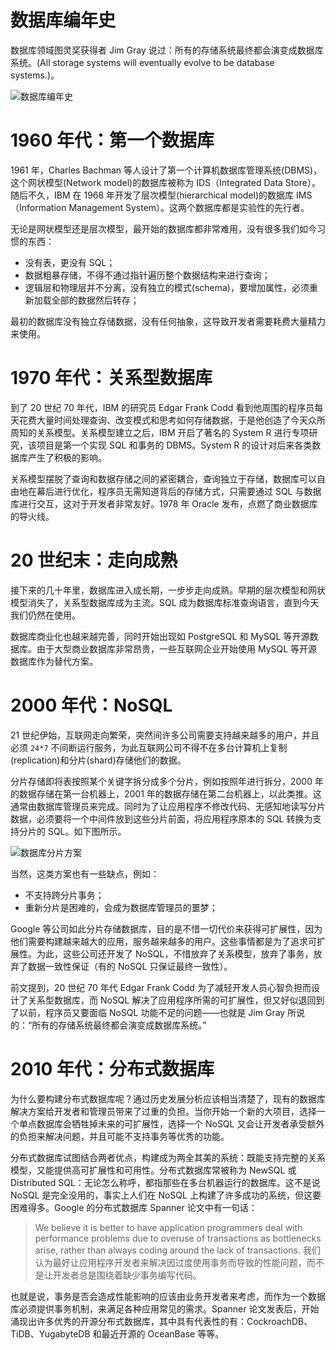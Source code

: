 # 数据库编年史

数据库领域图灵奖获得者 Jim Gray 说过：所有的存储系统最终都会演变成数据库系统。(All storage systems will eventually evolve to be database systems.)。

![数据库编年史](https://ngte-superbed.oss-cn-beijing.aliyuncs.com/superbed/2021/08/07/610e9c1a5132923bf8f83d9d.jpg)

# 1960 年代：第一个数据库

1961 年，Charles Bachman 等人设计了第一个计算机数据库管理系统(DBMS)，这个网状模型(Network model)的数据库被称为 IDS（Integrated Data Store）。随后不久，IBM 在 1968 年开发了层次模型(hierarchical model)的数据库 IMS（Information Management System）。这两个数据库都是实验性的先行者。

无论是网状模型还是层次模型，最开始的数据库都非常难用，没有很多我们如今习惯的东西：

- 没有表，更没有 SQL；
- 数据粗暴存储，不得不通过指针遍历整个数据结构来进行查询；
- 逻辑层和物理层并不分离，没有独立的模式(schema)，要增加属性，必须重新加载全部的数据然后转存；

最初的数据库没有独立存储数据，没有任何抽象，这导致开发者需要耗费大量精力来使用。

# 1970 年代：关系型数据库

到了 20 世纪 70 年代，IBM 的研究员 Edgar Frank Codd 看到他周围的程序员每天花费大量时间处理查询、改变模式和思考如何存储数据，于是他创造了今天众所周知的关系模型。关系模型建立之后，IBM 开启了著名的 System R 进行专项研究，该项目是第一个实现 SQL 和事务的 DBMS。System R 的设计对后来各类数据库产生了积极的影响。

关系模型摆脱了查询和数据存储之间的紧密耦合，查询独立于存储，数据库可以自由地在幕后进行优化，程序员无需知道背后的存储方式，只需要通过 SQL 与数据库进行交互，这对于开发者非常友好。1978 年 Oracle 发布，点燃了商业数据库的导火线。

# 20 世纪末：走向成熟

接下来的几十年里，数据库进入成长期，一步步走向成熟。早期的层次模型和网状模型消失了，关系型数据库成为主流。SQL 成为数据库标准查询语言，直到今天我们仍然在使用。

数据库商业化也越来越完善，同时开始出现如 PostgreSQL 和 MySQL 等开源数据库。由于大型商业数据库非常昂贵，一些互联网企业开始使用 MySQL 等开源数据库作为替代方案。

# 2000 年代：NoSQL

21 世纪伊始，互联网走向繁荣，突然间许多公司需要支持越来越多的用户，并且必须 `24*7` 不间断运行服务，为此互联网公司不得不在多台计算机上复制(replication)和分片(shard)存储他们的数据。

分片存储即将表按照某个关键字拆分成多个分片，例如按照年进行拆分，2000 年的数据存储在第一台机器上，2001 年的数据存储在第二台机器上，以此类推。这通常由数据库管理员来完成。同时为了让应用程序不修改代码、无感知地读写分片数据，必须要将一个中间件放到这些分片前面，将应用程序原本的 SQL 转换为支持分片的 SQL。如下图所示。

![数据库分片方案](https://ngte-superbed.oss-cn-beijing.aliyuncs.com/superbed/2021/08/07/610e9cf15132923bf8f95ee6.jpg)

当然，这类方案也有一些缺点，例如：

- 不支持跨分片事务；
- 重新分片是困难的，会成为数据库管理员的噩梦；

Google 等公司如此分片存储数据库，目的是不惜一切代价来获得可扩展性，因为他们需要构建越来越大的应用，服务越来越多的用户。这些事情都是为了追求可扩展性。为此，这些公司还开发了 NoSQL，不惜放弃了关系模型，放弃了事务，放弃了数据一致性保证（有的 NoSQL 只保证最终一致性）。

前文提到，20 世纪 70 年代 Edgar Frank Codd 为了减轻开发人员心智负担而设计了关系型数据库，而 NoSQL 解决了应用程序所需的可扩展性，但又好似退回到了以前，程序员又要面临 NoSQL 功能不足的问题——也就是 Jim Gray 所说的：“所有的存储系统最终都会演变成数据库系统。”

# 2010 年代：分布式数据库

为什么要构建分布式数据库呢？通过历史发展分析应该相当清楚了，现有的数据库解决方案给开发者和管理员带来了过重的负担。当你开始一个新的大项目，选择一个单点数据库会牺牲掉未来的可扩展性，选择一个 NoSQL 又会让开发者承受额外的负担来解决问题，并且可能不支持事务等优秀的功能。

分布式数据库试图结合两者优点，构建成为两全其美的系统：既能支持完整的关系模型，又能提供高可扩展性和可用性。分布式数据库常被称为 NewSQL 或 Distributed SQL：无论怎么称呼，都指那些在多台机器运行的数据库。这不是说 NoSQL 是完全没用的，事实上人们在 NoSQL 上构建了许多成功的系统，但这要困难得多。Google 的分布式数据库 Spanner 论文中有一句话：

> We believe it is better to have application programmers deal with performance problems due to overuse of transactions as bottlenecks arise, rather than always coding around the lack of transactions. 我们认为最好让应用程序开发者来解决因过度使用事务而导致的性能问题，而不是让开发者总是围绕着缺少事务编写代码。

也就是说，事务是否会造成性能影响的应该由业务开发者来考虑，而作为一个数据库必须提供事务机制，来满足各种应用常见的需求。Spanner 论文发表后，开始涌现出许多优秀的开源分布式数据库，其中具有代表性的有：CockroachDB、TiDB、YugabyteDB 和最近开源的 OceanBase 等等。
